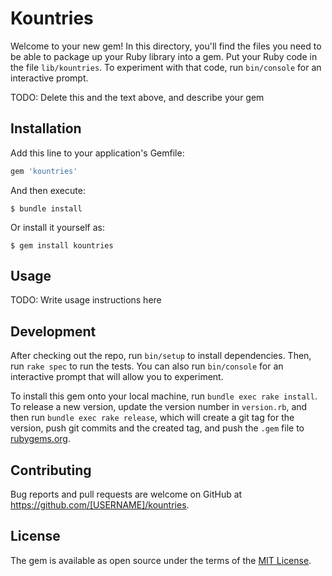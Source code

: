 # Kountries

Welcome to your new gem! In this directory, you'll find the files you need to be able to package up your Ruby library into a gem. Put your Ruby code in the file `lib/kountries`. To experiment with that code, run `bin/console` for an interactive prompt.

TODO: Delete this and the text above, and describe your gem

## Installation

Add this line to your application's Gemfile:

```ruby
gem 'kountries'
```

And then execute:

    $ bundle install

Or install it yourself as:

    $ gem install kountries

## Usage

TODO: Write usage instructions here

## Development

After checking out the repo, run `bin/setup` to install dependencies. Then, run `rake spec` to run the tests. You can also run `bin/console` for an interactive prompt that will allow you to experiment.

To install this gem onto your local machine, run `bundle exec rake install`. To release a new version, update the version number in `version.rb`, and then run `bundle exec rake release`, which will create a git tag for the version, push git commits and the created tag, and push the `.gem` file to [rubygems.org](https://rubygems.org).

## Contributing

Bug reports and pull requests are welcome on GitHub at https://github.com/[USERNAME]/kountries.

## License

The gem is available as open source under the terms of the [MIT License](https://opensource.org/licenses/MIT).
